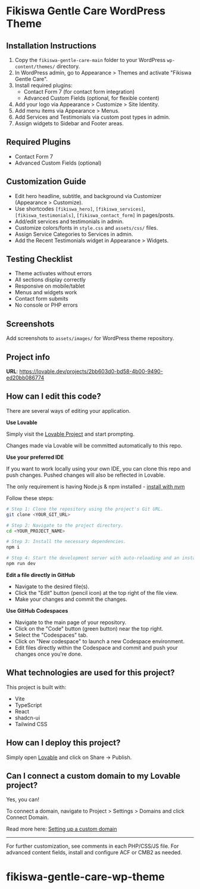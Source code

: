 # Fikiswa Gentle Care WordPress Theme

## Installation Instructions
1. Copy the `fikiswa-gentle-care-main` folder to your WordPress `wp-content/themes/` directory.
2. In WordPress admin, go to Appearance > Themes and activate "Fikiswa Gentle Care".
3. Install required plugins:
   - Contact Form 7 (for contact form integration)
   - Advanced Custom Fields (optional, for flexible content)
4. Add your logo via Appearance > Customize > Site Identity.
5. Add menu items via Appearance > Menus.
6. Add Services and Testimonials via custom post types in admin.
7. Assign widgets to Sidebar and Footer areas.

## Required Plugins
- Contact Form 7
- Advanced Custom Fields (optional)

## Customization Guide
- Edit hero headline, subtitle, and background via Customizer (Appearance > Customize).
- Use shortcodes `[fikiswa_hero]`, `[fikiswa_services]`, `[fikiswa_testimonials]`, `[fikiswa_contact_form]` in pages/posts.
- Add/edit services and testimonials in admin.
- Customize colors/fonts in `style.css` and `assets/css/` files.
- Assign Service Categories to Services in admin.
- Add the Recent Testimonials widget in Appearance > Widgets.

## Testing Checklist
- Theme activates without errors
- All sections display correctly
- Responsive on mobile/tablet
- Menus and widgets work
- Contact form submits
- No console or PHP errors

## Screenshots
Add screenshots to `assets/images/` for WordPress theme repository.

## Project info

**URL**: https://lovable.dev/projects/2bb603d0-bd58-4b00-9490-ed20bb086774

## How can I edit this code?

There are several ways of editing your application.

**Use Lovable**

Simply visit the [Lovable Project](https://lovable.dev/projects/2bb603d0-bd58-4b00-9490-ed20bb086774) and start prompting.

Changes made via Lovable will be committed automatically to this repo.

**Use your preferred IDE**

If you want to work locally using your own IDE, you can clone this repo and push changes. Pushed changes will also be reflected in Lovable.

The only requirement is having Node.js & npm installed - [install with nvm](https://github.com/nvm-sh/nvm#installing-and-updating)

Follow these steps:

```sh
# Step 1: Clone the repository using the project's Git URL.
git clone <YOUR_GIT_URL>

# Step 2: Navigate to the project directory.
cd <YOUR_PROJECT_NAME>

# Step 3: Install the necessary dependencies.
npm i

# Step 4: Start the development server with auto-reloading and an instant preview.
npm run dev
```

**Edit a file directly in GitHub**

- Navigate to the desired file(s).
- Click the "Edit" button (pencil icon) at the top right of the file view.
- Make your changes and commit the changes.

**Use GitHub Codespaces**

- Navigate to the main page of your repository.
- Click on the "Code" button (green button) near the top right.
- Select the "Codespaces" tab.
- Click on "New codespace" to launch a new Codespace environment.
- Edit files directly within the Codespace and commit and push your changes once you're done.

## What technologies are used for this project?

This project is built with:

- Vite
- TypeScript
- React
- shadcn-ui
- Tailwind CSS

## How can I deploy this project?

Simply open [Lovable](https://lovable.dev/projects/2bb603d0-bd58-4b00-9490-ed20bb086774) and click on Share -> Publish.

## Can I connect a custom domain to my Lovable project?

Yes, you can!

To connect a domain, navigate to Project > Settings > Domains and click Connect Domain.

Read more here: [Setting up a custom domain](https://docs.lovable.dev/features/custom-domain#custom-domain)

---

For further customization, see comments in each PHP/CSS/JS file. For advanced content fields, install and configure ACF or CMB2 as needed.
# fikiswa-gentle-care-wp-theme
